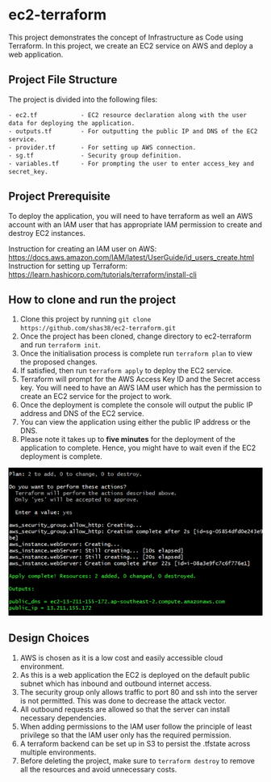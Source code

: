 # ec2-terraform

This project demonstrates the concept of Infrastructure as Code using Terraform. In this project, we create an EC2 service on AWS and deploy a web application. 

## Project File Structure
The project is divided into the following files:
```
- ec2.tf            - EC2 resource declaration along with the user data for deploying the application.
- outputs.tf        - For outputting the public IP and DNS of the EC2 service.
- provider.tf       - For setting up AWS connection.
- sg.tf             - Security group definition.
- variables.tf      - For prompting the user to enter access_key and secret_key.
```

## Project Prerequisite

To deploy the application, you will need to have terraform as well an AWS account with an IAM user that has appropriate IAM permission to create and destroy EC2 instances. 

Instruction for creating an IAM user on AWS: https://docs.aws.amazon.com/IAM/latest/UserGuide/id_users_create.html
Instruction for setting up Terraform: https://learn.hashicorp.com/tutorials/terraform/install-cli

## How to clone and run the project

1. Clone this project by running `git clone https://github.com/shas38/ec2-terraform.git`
2. Once the project has been cloned, change directory to ec2-terraform and run `terraform init`.
3. Once the initialisation process is complete run `terraform plan` to view the proposed changes.
4. If satisfied, then run `terraform apply` to deploy the EC2 service.
6. Terraform will prompt for the AWS Access Key ID and the Secret access key. You will need to have an AWS IAM user which has the permission to create an EC2 service for the project to work.
7. Once the deployment is complete the console will output the public IP address and DNS of the EC2 service.
8. You can view the application using either the public IP address or the DNS.
9. Please note it takes up to <b>five minutes</b> for the deployment of the application to complete. Hence, you might have to wait even if the EC2 deployment is complete.
<img src="images/terraform.PNG">

## Design Choices

1. AWS is chosen as it is a low cost and easily accessible cloud environment. 
2. As this is a web application the EC2 is deployed on the default public subnet which has inbound and outbound internet access.
3. The security group only allows traffic to port 80 and ssh into the server is not permitted. This was done to decrease the attack vector.
4. All outbound requests are allowed so that the server can install necessary dependencies.
5. When adding permissions to the IAM user follow the principle of least privilege so that the IAM user only has the required permission.
6. A terraform backend can be set up in S3 to persist the .tfstate across multiple environments.
7. Before deleting the project, make sure to `terraform destroy` to remove all the resources and avoid unnecessary costs.